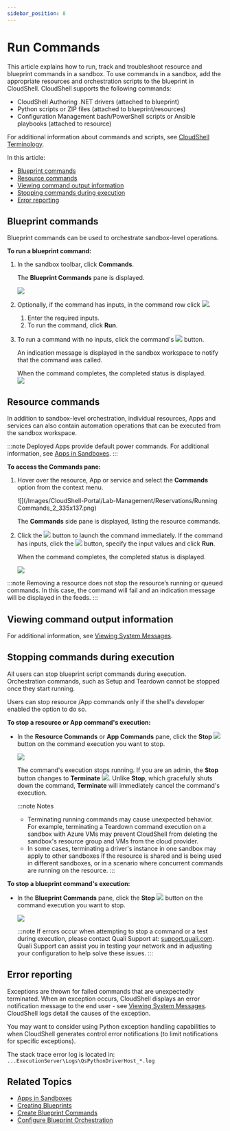 ```yaml
---
sidebar_position: 8
---
```


# Run Commands

This article explains how to run, track and troubleshoot resource and blueprint commands in a sandbox. To use commands in a sandbox, add the appropriate resources and orchestration scripts to the blueprint in CloudShell. CloudShell supports the following commands:

- CloudShell Authoring .NET drivers (attached to blueprint)
- Python scripts or ZIP files (attached to blueprint/resources)
- Configuration Management bash/PowerShell scripts or Ansible playbooks (attached to resource)

For additional information about commands and scripts, see [CloudShell Terminology](../../../intro/Term.md).

In this article:

- [Blueprint commands](#blueprint-commands)
- [Resource commands](#resource-commands)
- [Viewing command output information](#viewing-command-output-information)
- [Stopping commands during execution](#stopping-commands-during-execution)
- [Error reporting](#error-reporting)

## Blueprint commands

Blueprint commands can be used to orchestrate sandbox-level operations.

**To run a blueprint command:**

1. In the sandbox toolbar, click **Commands**.
    
    The **Blueprint Commands** pane is displayed.
    
    ![](/Images/CloudShell-Portal/Lab-Management/Reservations/Blueprint-Scripts-Pane.png)  
    
2. Optionally, if the command has inputs, in the command row click ![](/Images/CloudShell-Portal/Lab-Management/Reservations/inputs-icon_19x22.png).
    1. Enter the required inputs.
    2. To run the command, click **Run**.
   
3. To run a command with no inputs, click the command's ![](/Images/CloudShell-Portal/Lab-Management/Reservations/Run-Script_29x29.png) button.
    
    An indication message is displayed in the sandbox workspace to notify that the command was called.
    
    When the command completes, the completed status is displayed.  
    ![](/Images/CloudShell-Portal/Lab-Management/Reservations/Script-Complete.png)
    

## Resource commands

In addition to sandbox-level orchestration, individual resources, Apps and services can also contain automation operations that can be executed from the sandbox workspace.

:::note
Deployed Apps provide default power commands. For additional information, see [Apps in Sandboxes](./apps/run-app-commands.md).
:::

**To access the Commands pane:**

1. Hover over the resource, App or service and select the **Commands** option from the context menu.
    
    ![](/Images/CloudShell-Portal/Lab-Management/Reservations/Running Commands_2_335x137.png)
    
    The **Commands** side pane is displayed, listing the resource commands.
    
2. Click the ![](/Images/CloudShell-Portal/Lab-Management/Reservations/Running-Commands_1_25x25.png) button to launch the command immediately. If the command has inputs, click the ![](/Images/CloudShell-Portal/Lab-Management/Reservations/Running-Commands_3_21x22.png) button, specify the input values and click **Run**.
    
    When the command completes, the completed status is displayed.
    
    ![](/Images/CloudShell-Portal/Lab-Management/Reservations/Blueprint-Scripts-Pane.png)
    
:::note
Removing a resource does not stop the resource’s running or queued commands. In this case, the command will fail and an indication message will be displayed in the feeds.
:::

## Viewing command output information

For additional information, see [Viewing System Messages](../../../portal/sandboxes/sandbox-workspace/system-messages).

## Stopping commands during execution

All users can stop blueprint script commands during execution. Orchestration commands, such as Setup and Teardown cannot be stopped once they start running.

Users can stop resource /App commands only if the shell's developer enabled the option to do so.

**To stop a resource or App command's execution:**

- In the **Resource Commands** or **App Commands** pane, click the **Stop** ![](/Images/CloudShell-Portal/Lab-Management/Reservations/StopScriptCmd_21x20.png) button on the command execution you want to stop.
    
    ![](/Images/CloudShell-Portal/Lab-Management/Reservations/ResourceCommandsPaneStop.png)
    
    The command's execution stops running. If you are an admin, the **Stop** button changes to **Terminate** ![](/Images/CloudShell-Portal/Lab-Management/Reservations/TermPythDrvr_20x20.png). Unlike **Stop**, which gracefully shuts down the command, **Terminate** will immediately cancel the command's execution.
    
    :::note Notes    
    - Terminating running commands may cause unexpected behavior. For example, terminating a Teardown command execution on a sandbox with Azure VMs may prevent CloudShell from deleting the sandbox's resource group and VMs from the cloud provider.
    - In some cases, terminating a driver's instance in one sandbox may apply to other sandboxes if the resource is shared and is being used in different sandboxes, or in a scenario where concurrent commands are running on the resource.
    :::
    

**To stop a blueprint command's execution:**

- In the **Blueprint Commands** pane, click the **Stop** ![](/Images/CloudShell-Portal/Lab-Management/Reservations/StopScriptCmd_26x24.png) button on the command execution you want to stop.
    
    ![](/Images/CloudShell-Portal/Lab-Management/Reservations/Blueprint-Scripts-Pane-Stop.png)
    
    :::note
    If errors occur when attempting to stop a command or a test during execution, please contact Quali Support at: [support.quali.com](https://support.quali.com/). Quali Support can assist you in testing your network and in adjusting your configuration to help solve these issues.
    :::
    

## Error reporting

Exceptions are thrown for failed commands that are unexpectedly terminated. When an exception occurs, CloudShell displays an error notification message to the end user - see [Viewing System Messages](../../../portal/sandboxes/sandbox-workspace/system-messages). CloudShell logs detail the causes of the exception.

You may want to consider using Python exception handling capabilities to when CloudShell generates control error notifications (to limit notifications for specific exceptions).

The stack trace error log is located in: `...ExecutionServer\Logs\QsPythonDriverHost_*.log`

## Related Topics

- [Apps in Sandboxes](../../sandboxes/workspace/apps)
- [Creating Blueprints](../../blueprints/creating-blueprints/index.md)
- [Create Blueprint Commands](../../blueprints/creating-blueprints/create-blueprint-commands.md)
- [Configure Blueprint Orchestration](../../blueprints/creating-blueprints/configure-orchestration.md)